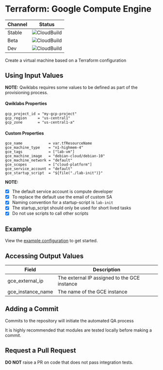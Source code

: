 # Terraform: Google Compute Engine

| Channel | Status |
|---------|--------|
| Stable  | ![CloudBuild](https://badger-kjyo252taq-uc.a.run.app/build/status?project=qwiklabs-resources&id=878a4ae2-099c-4458-a575-f0be99a621aa) |
| Beta    | ![CloudBuild]() |
| Dev     | ![CloudBuild]() |

Create a virtual machine based on a Terraform configuration

## Using Input Values 

__NOTE:__ Qwiklabs requires some values to be defined as part of the provisioning process. 

#### Qwiklabs Properties
```
gcp_project_id = "my-gcp-project"
gcp_region     = "us-central1"
gcp_zone       = "us-central1-a"
```

#### Custom Properties
```
gce_name            = var.tfResourceName
gce_machine_type    = "n1-highmem-4"
gce_tags            = ["lab-vm"]
gce_machine_image   = "debian-cloud/debian-10" 
gce_machine_network = "default"
gce_scopes          = ["cloud-platform"]
gce_service_account = "default"
gce_startup_script  = "${file("./lab-init")}"
```
__NOTE:__
- [x] The default service account is compute developer
- [x] To replace the default use the email of custom SA
- [x] Naming convention for a startup-script is `lab-init`
- [x] The startup_script should only be used for short lived tasks
- [x] Do not use scripts to call other scripts

## Example

View the [example configuration](https://github.com/CloudVLab/terraform-lab-foundation/tree/main/basics/gce_instance/example) to get started.

## Accessing Output Values 

| Field | Description |
|-------|-------------|
| gce_external_ip | The external IP assigned to the GCE instance |
| gce_instance_name | The name of the GCE instance |

## Adding a Commit 

Commits to the repository will initiate the automated QA process

It is highly recommended that modules are tested locally before making a commit.

## Request a Pull Request

__DO NOT__ raise a PR on code that does not pass integration tests.
